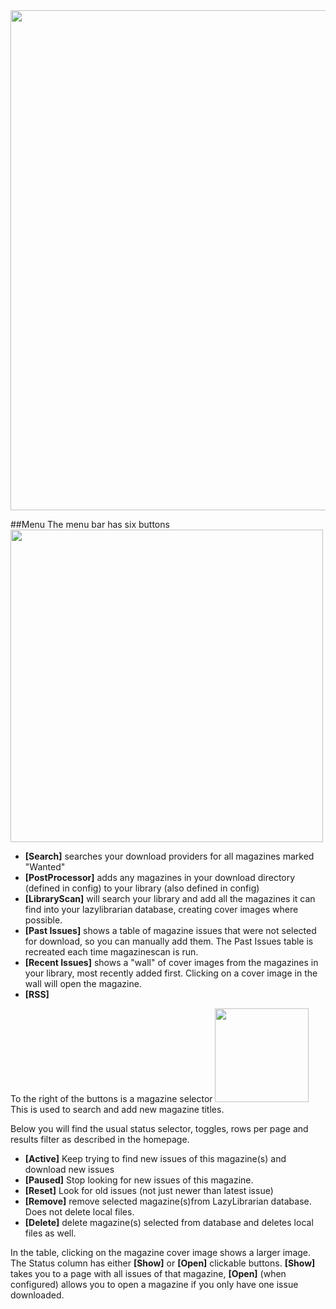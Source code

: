 <img src="/assets/screenshots/magazine_main.png" width="800">


##Menu
The menu bar has six buttons <img src="/assets/screenshots/magazine_menu.png" width="500">

* **[Search]** searches your download providers for all magazines marked "Wanted"
* **[PostProcessor]** adds any magazines in your download directory (defined in config) to your library (also defined in config)
* **[LibraryScan]** will search your library and add all the magazines it can find into your lazylibrarian database, creating cover images where possible.
* **[Past Issues]** shows a table of magazine issues that were not selected for download, so you can manually add them. The Past Issues table is recreated each time magazinescan is run.
* **[Recent Issues]** shows a "wall" of cover images from the magazines in your library, most recently added first. Clicking on a cover image in the wall will open the magazine.
* **[RSS]**

To the right of the buttons is a magazine selector <img src="/assets/screenshots/magazine_search.png" width="150"> This is used to search and add new magazine titles. 

Below you will find the usual status selector, toggles, rows per page and results filter as described in the homepage.

* **[Active]** Keep trying to find new issues of this magazine(s) and download new issues
* **[Paused]** Stop looking for new issues of this magazine.
* **[Reset]** Look for old issues (not just newer than latest issue)
* **[Remove]** remove selected magazine(s)from LazyLibrarian database. Does not delete local files.
* **[Delete]** delete magazine(s) selected from database and deletes local files as well.


In the table, clicking on the magazine cover image shows a larger image. The Status column has either **[Show]** or **[Open]** clickable buttons. **[Show]** takes you to a page with all issues of that magazine, **[Open]** (when configured) allows you to open a magazine if you only have one issue downloaded.